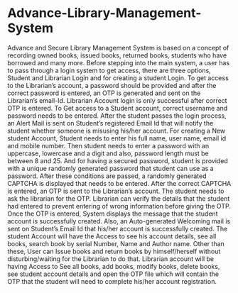 # Advance-Library-Management-System
Advance and Secure Library Management System is based on a concept of recording owned books, issued books, returned books, students who have borrowed and many more. Before stepping into the main system, a user has to pass through a login system to get access, there are three options, Student and Librarian Login and for creating a student Login. To get access to the Librarian’s account, a password should be provided and after the correct password is entered, an OTP is generated and sent on the Librarian’s email-Id. Librarian Account login is only successful after correct OTP is entered. To Get access to a Student account, correct username and password needs to be entered. After the student passes the login process, an Alert Mail is sent on Student’s registered Email Id that will notify the student whether someone is misusing his/her account. For creating a New student Account, Student needs to enter his full name, user name, email id and mobile number. Then student needs to enter a password with an uppercase, lowercase and a digit and also, password length must be between 8 and 25. And for having a secured password, student is provided with a unique randomly generated password that student can use as a password. After these conditions are passed, a randomly generated CAPTCHA is displayed that needs to be entered. After the correct CAPTCHA is entered, an OTP is sent to the Librarian’s account. The student needs to ask the librarian for the OTP. Librarian can verify the details that the student had entered to prevent entering of wrong information before giving the OTP. Once the OTP is entered, System displays the message that the student account is successfully created. Also, an Auto-generated Welcoming mail is sent on Student’s Email Id that his/her account is successfully created. The student Account will have the Access to see his account details, see all books, search book by serial Number, Name and Author name. Other than these, User can Issue books and return books by himself/herself without disturbing/waiting for the Librarian to do that. Librarian account will be having Access to See all books, add books, modify books, delete books, see student account details and open the OTP file which will contain the OTP that the student will need to complete his/her account registration.
